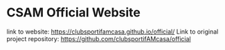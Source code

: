 # CSAM Official Website

link to website: https://clubsportifamcasa.github.io/official/
Link to original project repository: https://github.com/clubsportifAMcasa/official